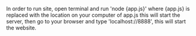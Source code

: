 In order to run site, open terminal and run 'node {app.js}' where {app.js} is replaced with the location on your computer of app.js
this will start the server, then go to your browser and type 'localhost://8888', this will start the website.

